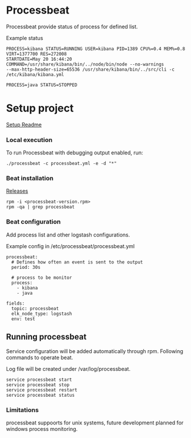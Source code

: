 # Processbeat

Processbeat provide status of process for defined list.

Example status 

```
PROCESS=kibana STATUS=RUNNING USER=kibana PID=1389 CPU%=0.4 MEM%=0.8 VIRT=1377700 RES=272008 
STARTDATE=May 20 16:44:20 COMMAND=/usr/share/kibana/bin/../node/bin/node --no-warnings
--max-http-header-size=65536 /usr/share/kibana/bin/../src/cli -c /etc/kibana/kibana.yml 

PROCESS=java STATUS=STOPPED
```

# Setup project

  [Setup Readme](https://github.com/pawankt/processbeat/blob/master/SETUPREADME.md)


### Local execution

To run Processbeat with debugging output enabled, run:

```
./processbeat -c processbeat.yml -e -d "*"
```

### Beat installation

  [Releases](https://github.com/pawankt/processbeat/tree/master/rpmbuild/RPMS)

```
rpm -i <processbeat-version.rpm>
rpm -qa | grep processbeat

```

### Beat configuration

Add process list and other logstash configurations.

Example config in /etc/processbeat/processbeat.yml

```
processbeat:
  # Defines how often an event is sent to the output
  period: 30s

  # process to be monitor
  process:
    - kibana
    - java

fields:
  topic: processbeat
  elk_node_type: logstash
  env: test
```


## Running processbeat

Service configuration will be added automatically through rpm. Following commands to operate beat.

Log file will be created under /var/log/processbeat.

```
service processbeat start
service processbeat stop
service processbeat restart
service processbeat status
```

### Limitations

processbeat suppoorts for unix systems, future development planned for windows process monitoring.


